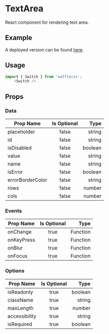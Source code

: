 # TextArea

React component for rendering text area.

## Example

A deployed version can be found [here](https://wafflecss-jithinqw.vercel.app/?path=/docs/switch--switch-primary).

## Usage

```javascript
import { Switch } from 'wafflecss';
    <Switch />
```

## Props

### Data
| Prop Name   |Is Optional    |  Type |
|----------|:-------------:|------:|
| placeholder |  false | string |
| id |  false | string |
| isDisabled |  false | boolean |
| value |  false | string |
| name |  false | string |
| isError |  false | boolean |
| errorBorderColor |  false | string |
| rows |  false | number |
| cols |  false | number |

### Events
| Prop Name   |Is Optional    |  Type |
|----------|:-------------:|------:|
| onChange |  true | Function |
| onKeyPress |  true | Function |
| onBlur |  true | Function |
| onFocus |  true | Function |

### Options
| Prop Name   |Is Optional    |  Type |
|----------|:-------------:|------:|
| isReadonly |  true | boolean |
| className |  true | string |
| maxLength |  true | number |
| accessibility |  true | string |
| isRequired |  true | boolean |
